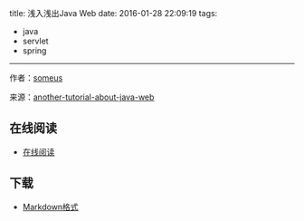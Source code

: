 title: 浅入浅出Java Web
date: 2016-01-28 22:09:19
tags:
  - java
  - servlet
  - spring
---

作者：[someus](https://github.com/someus)

来源：[another-tutorial-about-java-web](https://github.com/someus/another-tutorial-about-java-web)

<!--more-->

## 在线阅读 ##

+ [在线阅读](https://github.com/someus/another-tutorial-about-java-web)

## 下载 ##

+ [Markdown格式](https://github.com/someus/another-tutorial-about-java-web/archive/master.zip)